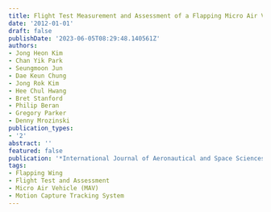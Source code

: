 ```yaml
---
title: Flight Test Measurement and Assessment of a Flapping Micro Air Vehicle
date: '2012-01-01'
draft: false
publishDate: '2023-06-05T08:29:48.140561Z'
authors:
- Jong Heon Kim
- Chan Yik Park
- Seungmoon Jun
- Dae Keun Chung
- Jong Rok Kim
- Hee Chul Hwang
- Bret Stanford
- Philip Beran
- Gregory Parker
- Denny Mrozinski
publication_types:
- '2'
abstract: ''
featured: false
publication: '*International Journal of Aeronautical and Space Sciences*'
tags:
- Flapping Wing
- Flight Test and Assessment
- Micro Air Vehicle (MAV)
- Motion Capture Tracking System
---
```


